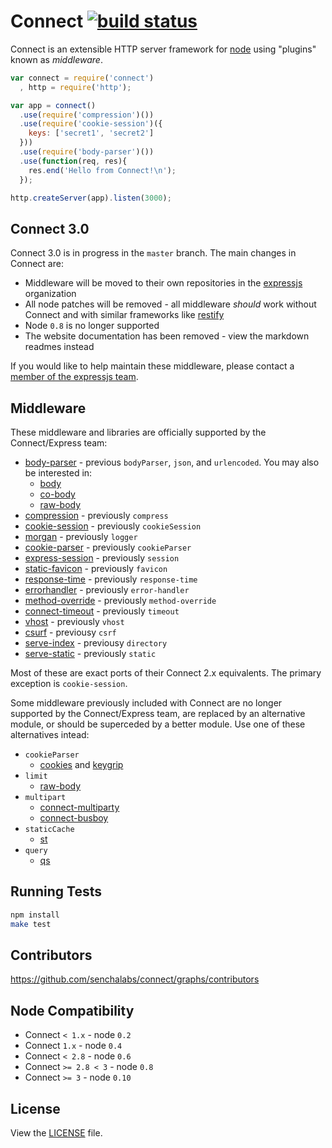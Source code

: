 # Connect [![build status](https://secure.travis-ci.org/senchalabs/connect.png)](http://travis-ci.org/senchalabs/connect)

  Connect is an extensible HTTP server framework for [node](http://nodejs.org) using "plugins" known as _middleware_.

```js
var connect = require('connect')
  , http = require('http');

var app = connect()
  .use(require('compression')())
  .use(require('cookie-session')({
    keys: ['secret1', 'secret2']
  }))
  .use(require('body-parser')())
  .use(function(req, res){
    res.end('Hello from Connect!\n');
  });

http.createServer(app).listen(3000);
```

## Connect 3.0

Connect 3.0 is in progress in the `master` branch. The main changes in Connect are:

- Middleware will be moved to their own repositories in the [expressjs](http://github.com/expressjs) organization
- All node patches will be removed - all middleware _should_ work without Connect and with similar frameworks like [restify](https://github.com/mcavage/node-restify)
- Node `0.8` is no longer supported
- The website documentation has been removed - view the markdown readmes instead

If you would like to help maintain these middleware, please contact a [member of the expressjs team](https://github.com/orgs/expressjs/members).

## Middleware

These middleware and libraries are officially supported by the Connect/Express team:

  - [body-parser](https://github.com/expressjs/body-parser) - previous `bodyParser`, `json`, and `urlencoded`. You may also be interested in:
    - [body](https://github.com/raynos/body)
    - [co-body](https://github.com/visionmedia/co-body)
    - [raw-body](https://github.com/stream-utils/raw-body)
  - [compression](https://github.com/expressjs/compression) - previously `compress`
  - [cookie-session](https://github.com/expressjs/cookie-session) - previously `cookieSession`
  - [morgan](https://github.com/expressjs/morgan) - previously `logger`
  - [cookie-parser](https://github.com/expressjs/cookie-parser) - previously `cookieParser`
  - [express-session](https://github.com/expressjs/session) - previously `session`
  - [static-favicon](https://github.com/expressjs/favicon) - previously `favicon`
  - [response-time](https://github.com/expressjs/response-time) - previously `response-time`
  - [errorhandler](https://github.com/expressjs/errorhandler) - previously `error-handler`
  - [method-override](https://github.com/expressjs/method-override) - previously `method-override`
  - [connect-timeout](https://github.com/expressjs/timeout) - previously `timeout`
  - [vhost](https://github.com/expressjs/vhost) - previously `vhost`
  - [csurf](https://github.com/expressjs/csurf) - previousy `csrf`
  - [serve-index](https://github.com/expressjs/serve-index) - previousy `directory`
  - [serve-static](https://github.com/expressjs/serve-static) - previously `static`

Most of these are exact ports of their Connect 2.x equivalents. The primary exception is `cookie-session`.

Some middleware previously included with Connect are no longer supported by the Connect/Express team, are replaced by an alternative module, or should be superceded by a better module. Use one of these alternatives intead:

  - `cookieParser`
    - [cookies](https://github.com/jed/cookies) and [keygrip](https://github.com/jed/keygrip)
  - `limit`
    - [raw-body](https://github.com/stream-utils/raw-body)
  - `multipart`
    - [connect-multiparty](https://github.com/superjoe30/connect-multiparty)
    - [connect-busboy](https://github.com/mscdex/connect-busboy)
  - `staticCache`
    - [st](https://github.com/isaacs/st)
  - `query`
    - [qs](https://github.com/visionmedia/node-querystring)

## Running Tests

```bash
npm install
make test
```

## Contributors

 https://github.com/senchalabs/connect/graphs/contributors

## Node Compatibility

  - Connect `< 1.x` - node `0.2`
  - Connect `1.x` - node `0.4`
  - Connect `< 2.8` - node `0.6`
  - Connect `>= 2.8 < 3` - node `0.8`
  - Connect `>= 3` - node `0.10`

## License

View the [LICENSE](https://github.com/senchalabs/connect/blob/master/LICENSE) file.
